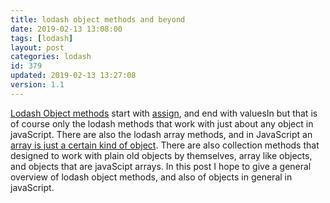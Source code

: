```yaml
---
title: lodash object methods and beyond
date: 2019-02-13 13:08:00
tags: [lodash]
layout: post
categories: lodash
id: 379
updated: 2019-02-13 13:27:08
version: 1.1
---
```


[Lodash Object methods](https://lodash.com/docs/4.17.11#assign) start with [assign](/2018/09/21/lodash_assign/), and end with valuesIn but that is of course only the lodash methods that work with just about any object in javaScript. There are also the lodash array methods, and in JavaScript an [array is just a certain kind of object](/2017/05/12/js-arrays-are-objects/). There are also collection methods that designed to work with plain old objects by themselves, array like objects, and objects that are javaScipt arrays. In this post I hope to give a general overview of lodash object methods, and also of objects in general in javaScript.

<!-- more -->
